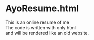# AyoResume.html
This is an online resume of me <br />
The code is written with only html<br />
and will be rendered like an old website.
